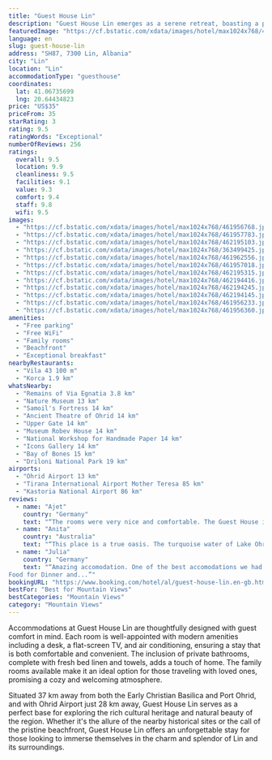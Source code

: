 ```yaml
---
title: "Guest House Lin"
description: "Guest House Lin emerges as a serene retreat, boasting a picturesque garden and sweeping mountain views, located in the quaint town of Lin."
featuredImage: "https://cf.bstatic.com/xdata/images/hotel/max1024x768/461956768.jpg?k=5ea64a822b40956b017068d1b04a4db38d16dbcaf260062bd4e909d14b8b8958&o=&hp=1"
language: en
slug: guest-house-lin
address: "SH87, 7300 Lin, Albania"
city: "Lin"
location: "Lin"
accommodationType: "guesthouse"
coordinates:
  lat: 41.06735699
  lng: 20.64434823
price: "US$35"
priceFrom: 35
starRating: 3
rating: 9.5
ratingWords: "Exceptional"
numberOfReviews: 256
ratings:
  overall: 9.5
  location: 9.9
  cleanliness: 9.5
  facilities: 9.1
  value: 9.3
  comfort: 9.4
  staff: 9.8
  wifi: 9.5
images:
  - "https://cf.bstatic.com/xdata/images/hotel/max1024x768/461956768.jpg?k=5ea64a822b40956b017068d1b04a4db38d16dbcaf260062bd4e909d14b8b8958&o=&hp=1"
  - "https://cf.bstatic.com/xdata/images/hotel/max1024x768/461957783.jpg?k=3604fbc91d65a6b098011d8857ae2f2ae4938a3e5f5fb601ee3aea4c1a3804dd&o=&hp=1"
  - "https://cf.bstatic.com/xdata/images/hotel/max1024x768/462195103.jpg?k=3be70c082359ccd2b64c61f0b59a999413a8078e721da27019cd99244f849b8b&o=&hp=1"
  - "https://cf.bstatic.com/xdata/images/hotel/max1024x768/363499425.jpg?k=3a8f89e6268d88e2029de3c858c3f1a12398c154d145e82a719bd35e39601ee9&o=&hp=1"
  - "https://cf.bstatic.com/xdata/images/hotel/max1024x768/461962556.jpg?k=1cd4cacf04d421502471d80fddfe8024473bef74a17da4ac8820c6edfeb998c2&o=&hp=1"
  - "https://cf.bstatic.com/xdata/images/hotel/max1024x768/461957018.jpg?k=5a833c71445d03d00933e08752cb7e4d1ad4f509b69527d5018ab4bb174e1a3a&o=&hp=1"
  - "https://cf.bstatic.com/xdata/images/hotel/max1024x768/462195315.jpg?k=bb2950cd85ac03de64671b57db8ed9e08a2c007177e393601ee7c43a5b3042be&o=&hp=1"
  - "https://cf.bstatic.com/xdata/images/hotel/max1024x768/462194416.jpg?k=69ce21467f9f3d0444b86b961518acecbf4667bbf5fcb0e37dbd46df854dc138&o=&hp=1"
  - "https://cf.bstatic.com/xdata/images/hotel/max1024x768/462194245.jpg?k=d3090e2a0629d40da70a177b85289ebd638672052dfef6d8aafac55cbb40a008&o=&hp=1"
  - "https://cf.bstatic.com/xdata/images/hotel/max1024x768/462194145.jpg?k=edd259e460cdffa9e4e771f3ef0a87abe7e50a1a8f6112478eb9f8a7182ec006&o=&hp=1"
  - "https://cf.bstatic.com/xdata/images/hotel/max1024x768/461956233.jpg?k=499ae553bb7fde9b219607ad99bc820e8c2304681602371a5b670441fab08769&o=&hp=1"
  - "https://cf.bstatic.com/xdata/images/hotel/max1024x768/461956360.jpg?k=61691d39f8973eead689dc9a81dfa7a443443605068aaf2bcf6767ccbbdd8219&o=&hp=1"
amenities:
  - "Free parking"
  - "Free WiFi"
  - "Family rooms"
  - "Beachfront"
  - "Exceptional breakfast"
nearbyRestaurants:
  - "Vila 43 100 m"
  - "Korca 1.9 km"
whatsNearby:
  - "Remains of Via Egnatia 3.8 km"
  - "Nature Museum 13 km"
  - "Samoil's Fortress 14 km"
  - "Ancient Theatre of Ohrid 14 km"
  - "Upper Gate 14 km"
  - "Museum Robev House 14 km"
  - "National Workshop for Handmade Paper 14 km"
  - "Icons Gallery 14 km"
  - "Bay of Bones 15 km"
  - "Driloni National Park 19 km"
airports:
  - "Ohrid Airport 13 km"
  - "Tirana International Airport Mother Teresa 85 km"
  - "Kastoria National Airport 86 km"
reviews:
  - name: "Ajet"
    country: "Germany"
    text: "“The rooms were very nice and comfortable. The Guest House is very centrally located and you can easily access the village on foot. We really enjoyed the garden , at lake side.”"
  - name: "Anita"
    country: "Australia"
    text: "“This place is a true oasis. The turquoise water of Lake Ohrid and the beautifully manicured garden make it a pleasure to simply sit back and watch the world go by. Tomas and Marian do an amazing job at making you feel at home. Their food is all...”"
  - name: "Julia"
    country: "Germany"
    text: "“Amazing accomodation. One of the best accomodations we had during our 2 week Trip in Albania. We only stayed for one night but would have loved to stay longer. The house is directly located at the lake with many sun beds.
Food for Dinner and...”"
bookingURL: "https://www.booking.com/hotel/al/guest-house-lin.en-gb.html?aid=8035640"
bestFor: "Best for Mountain Views"
bestCategories: "Mountain Views"
category: "Mountain Views"
---
```


Accommodations at Guest House Lin are thoughtfully designed with guest comfort in mind. Each room is well-appointed with modern amenities including a desk, a flat-screen TV, and air conditioning, ensuring a stay that is both comfortable and convenient. The inclusion of private bathrooms, complete with fresh bed linen and towels, adds a touch of home. The family rooms available make it an ideal option for those traveling with loved ones, promising a cozy and welcoming atmosphere.

Situated 37 km away from both the Early Christian Basilica and Port Ohrid, and with Ohrid Airport just 28 km away, Guest House Lin serves as a perfect base for exploring the rich cultural heritage and natural beauty of the region. Whether it's the allure of the nearby historical sites or the call of the pristine beachfront, Guest House Lin offers an unforgettable stay for those looking to immerse themselves in the charm and splendor of Lin and its surroundings.